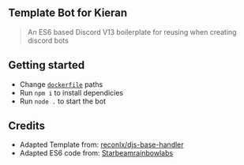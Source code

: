 ## Template Bot for Kieran

> An ES6 based Discord V13 boilerplate for reusing when creating discord bots 

## Getting started

- Change [`dockerfile`](https://github.com/KieranRobson/Template-Bot/blob/master/dockerfile) paths
- Run `npm i` to install dependicies
- Run `node .` to start the bot

## Credits
- Adapted Template from: [reconlx/djs-base-handler](https://github.com/reconlx/djs-base-handler)
- Adapted ES6 code from: [Starbeamrainbowlabs](https://github.com/sbrl)
